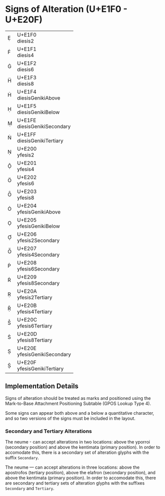 <link rel="stylesheet" href="tables/tables.css" />

# Signs of Alteration (U+E1F0 - U+E20F)

<table>
<tr>
    <td>
        <span class="neanes">&#xE1F0;</span>
    </td>
    <td>
        <div class="code-point">
            U+E1F0
        </div>
        <div class="glyph-name">
            diesis2
        </div>
    </td>
</tr>
<tr>
    <td>
        <span class="neanes">&#xE1F1;</span>
    </td>
    <td>
        <div class="code-point">
            U+E1F1
        </div>
        <div class="glyph-name">
            diesis4
        </div>
    </td>
</tr>
<tr>
    <td>
        <span class="neanes">&#xE1F2;</span>
    </td>
    <td>
        <div class="code-point">
            U+E1F2
        </div>
        <div class="glyph-name">
            diesis6
        </div>
    </td>
</tr>
<tr>
    <td>
        <span class="neanes">&#xE1F3;</span>
    </td>
    <td>
        <div class="code-point">
            U+E1F3
        </div>
        <div class="glyph-name">
            diesis8
        </div>
    </td>
</tr>
<tr>
    <td>
        <span class="neanes">&#xE1F4;</span>
    </td>
    <td>
        <div class="code-point">
            U+E1F4
        </div>
        <div class="glyph-name">
            diesisGenikiAbove
        </div>
    </td>
</tr>
<tr>
    <td>
        <span class="neanes">&#xE1F5;</span>
    </td>
    <td>
        <div class="code-point">
            U+E1F5
        </div>
        <div class="glyph-name">
            diesisGenikiBelow
        </div>
    </td>
</tr>
<tr>
    <td>
        <span class="neanes">&#xE1FE;</span>
    </td>
    <td>
        <div class="code-point">
            U+E1FE
        </div>
        <div class="glyph-name">
            diesisGenikiSecondary
        </div>
    </td>
</tr>
<tr>
    <td>
        <span class="neanes">&#xE1FF;</span>
    </td>
    <td>
        <div class="code-point">
            U+E1FF
        </div>
        <div class="glyph-name">
            diesisGenikiTertiary
        </div>
    </td>
</tr>
<tr>
    <td>
        <span class="neanes">&#xE200;</span>
    </td>
    <td>
        <div class="code-point">
            U+E200
        </div>
        <div class="glyph-name">
            yfesis2
        </div>
    </td>
</tr>
<tr>
    <td>
        <span class="neanes">&#xE201;</span>
    </td>
    <td>
        <div class="code-point">
            U+E201
        </div>
        <div class="glyph-name">
            yfesis4
        </div>
    </td>
</tr>
<tr>
    <td>
        <span class="neanes">&#xE202;</span>
    </td>
    <td>
        <div class="code-point">
            U+E202
        </div>
        <div class="glyph-name">
            yfesis6
        </div>
    </td>
</tr>
<tr>
    <td>
        <span class="neanes">&#xE203;</span>
    </td>
    <td>
        <div class="code-point">
            U+E203
        </div>
        <div class="glyph-name">
            yfesis8
        </div>
    </td>
</tr>
<tr>
    <td>
        <span class="neanes">&#xE204;</span>
    </td>
    <td>
        <div class="code-point">
            U+E204
        </div>
        <div class="glyph-name">
            yfesisGenikiAbove
        </div>
    </td>
</tr>
<tr>
    <td>
        <span class="neanes">&#xE205;</span>
    </td>
    <td>
        <div class="code-point">
            U+E205
        </div>
        <div class="glyph-name">
            yfesisGenikiBelow
        </div>
    </td>
</tr>
<tr>
    <td>
        <span class="neanes">&#xE206;</span>
    </td>
    <td>
        <div class="code-point">
            U+E206
        </div>
        <div class="glyph-name">
            yfesis2Secondary
        </div>
    </td>
</tr>
<tr>
    <td>
        <span class="neanes">&#xE207;</span>
    </td>
    <td>
        <div class="code-point">
            U+E207
        </div>
        <div class="glyph-name">
            yfesis4Secondary
        </div>
    </td>
</tr>
<tr>
    <td>
        <span class="neanes">&#xE208;</span>
    </td>
    <td>
        <div class="code-point">
            U+E208
        </div>
        <div class="glyph-name">
            yfesis6Secondary
        </div>
    </td>
</tr>
<tr>
    <td>
        <span class="neanes">&#xE209;</span>
    </td>
    <td>
        <div class="code-point">
            U+E209
        </div>
        <div class="glyph-name">
            yfesis8Secondary
        </div>
    </td>
</tr>
<tr>
    <td>
        <span class="neanes">&#xE20A;</span>
    </td>
    <td>
        <div class="code-point">
            U+E20A
        </div>
        <div class="glyph-name">
            yfesis2Tertiary
        </div>
    </td>
</tr>
<tr>
    <td>
        <span class="neanes">&#xE20B;</span>
    </td>
    <td>
        <div class="code-point">
            U+E20B
        </div>
        <div class="glyph-name">
            yfesis4Tertiary
        </div>
    </td>
</tr>
<tr>
    <td>
        <span class="neanes">&#xE20C;</span>
    </td>
    <td>
        <div class="code-point">
            U+E20C
        </div>
        <div class="glyph-name">
            yfesis6Tertiary
        </div>
    </td>
</tr>
<tr>
    <td>
        <span class="neanes">&#xE20D;</span>
    </td>
    <td>
        <div class="code-point">
            U+E20D
        </div>
        <div class="glyph-name">
            yfesis8Tertiary
        </div>
    </td>
</tr>
<tr>
    <td>
        <span class="neanes">&#xE20E;</span>
    </td>
    <td>
        <div class="code-point">
            U+E20E
        </div>
        <div class="glyph-name">
            yfesisGenikiSecondary
        </div>
    </td>
</tr>
<tr>
    <td>
        <span class="neanes">&#xE20F;</span>
    </td>
    <td>
        <div class="code-point">
            U+E20F
        </div>
        <div class="glyph-name">
            yfesisGenikiTertiary
        </div>
    </td>
</tr>

</table>

## Implementation Details

Signs of alteration should be treated as marks and positioned using the Mark-to-Base Attachment Positioning Subtable (GPOS Lookup Type 4).

Some signs can appear both above and a below a quantitative character, and so two versions of the signs must be included in the layout.

### Secondary and Tertiary Alterations

The neume <span class="neanes">&#xE088;</span> can accept alterations in two locations: above the yporroi (secondary position) and above the kentimata (primary position). In order to accomodate this, there is a secondary set of alteration glyphs with the suffix `Secondary`.

The neume <span class="neanes">&#xE08B;</span> can accept alterations in three locations: above the apostrofos (tertiary position), above the elafron (secondary position), and above the kentimata (primary position). In order to accomodate this, there are secondary and tertiary sets of alteration glyphs with the suffixes `Secondary` and `Tertiary`.

</body></html>
